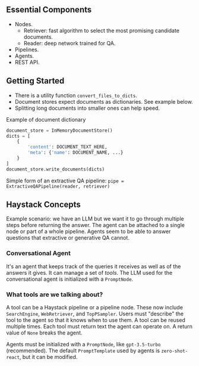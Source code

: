 ## Essential Components

- Nodes.
	- Retriever: fast algorithm to select the most promising candidate documents.
	- Reader: deep network trained for QA.
- Pipelines.
- Agents.
- REST API.

## Getting Started

- There is a utility function `convert_files_to_dicts`.
- Document stores expect documents as dictionaries. See example below.
- Splitting long documents into smaller ones can help speed.

Example of document dictionary

```python
document_store = InMemoryDocumentStore()
dicts = [
	{
		'content': DOCUMENT_TEXT_HERE,
		'meta': {'name': DOCUMENT_NAME, ...}
	}
]
document_store.write_documents(dicts)
```

Simple form of an extractive QA pipeline: `pipe = ExtractiveQAPipeline(reader, retriever)`

## Haystack Concepts

Example scenario: we have an LLM but we want it to go through multiple steps before returning the answer. The agent can be attached to a single node or part of a whole pipeline. Agents seem to be able to answer questions that extractive or generative QA cannot.

### Conversational Agent

It's an agent that keeps track of the queries it receives as well as of the answers it gives. It can manage a set of *tools*. The LLM used for the conversational agent is initialized with a `PromptNode`.

### What tools are we talking about?

A tool can be a Haystack pipeline or a pipeline node. These now include `SearchEngine`, `WebRetriever`, and `TopPSampler`. Users must "describe" the tool to the agent so that it knows when to use them. A tool can be reused multiple times. Each tool must return text the agent can operate on. A return value of `None` breaks the agent.

Agents must be initialized with a `PromptNode`, like `gpt-3.5-turbo` (recommended). The default `PromptTemplate` used by agents is `zero-shot-react`, but it can be modified.